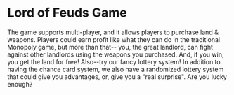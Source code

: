 # Lord of Feuds Game

The game supports multi-player, and it allows players to purchase land & weapons. Players could earn profit like what they can do in the traditional Monopoly game, but more than that--
you, the great landlord, can fight against other landlords using the weapons you purchased. And, if you win, you get the land for free!
Also--try our fancy lottery system! In addition to having the chance card system, we also have a randomized lottery system that could give you advantages, or, give you a "real surprise". Are you lucky enough?

